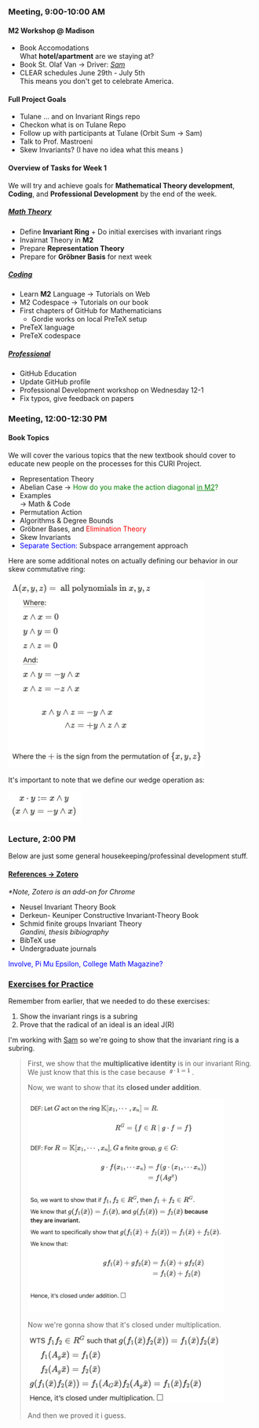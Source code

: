 ### Meeting, 9:00-10:00 AM
#### M2 Workshop @ Madison
* Book Accomodations  
What **hotel/apartment** are we staying at?  
* Book St. Olaf Van → Driver: [_Sam_](strom9@stolaf.edu)
* CLEAR schedules June 29th - July 5th  
This means you don't get to celebrate America.

#### Full Project Goals
* Tulane ... and on Invariant Rings repo
* Checkon what is on Tulane Repo
* Follow up with participants at Tulane (Orbit Sum → Sam)
* Talk to Prof. Mastroeni
* Skew Invariants? (I have no idea what this means )

#### Overview of Tasks for Week 1
We will try and achieve  goals for **Mathematical Theory development**, **Coding**, and **Professional Development** by the end of the week.  
##### <u>Math Theory</u>
* Define **Invariant Ring**
 \+ Do initial exercises with invariant rings
* Invairnat Theory in **M2**
* Prepare **Representation Theory**
* Prepare for **Gröbner Basis** for next week
##### <u>Coding</u>
* Learn **M2** Language
  → Tutorials on Web
* M2 Codespace
  → Tutorials on our book
* First chapters of GitHub for Mathematicians
  * Gordie works on local PreTeX setup
* PreTeX language
* PreTeX codespace
##### <u>Professional</u>
* GitHub Education
* Update GitHub profile
* Professional Development workshop on Wednesday 12-1
* Fix typos, give feedback on papers

### Meeting, 12:00-12:30 PM
#### Book Topics
We will cover the various topics that the new textbook should cover to educate new people on the processes for this CURI Project.
* Representation Theory
* Abelian Case → <span style="color:green">How do you make the action diagonal <u>in M2</u>?</span>
* Examples  
  → Math \& Code
* Permutation Action
* Algorithms \& Degree Bounds
* Gröbner Bases, and <span style="color:red"> Elimination Theory</span>
* Skew Invariants
* <span style="color:blue"> Separate Section: </span> Subspace arrangement approach

Here are some additional notes on actually defining our behavior in our skew commutative ring:

<img src="images/Wedge_Goodies.png" style="width:400px;">

It's important to note that we define our wedge operation as:

<img src="images/Wedge_Goodies2.png" style="width:150px;">

### Lecture, 2:00 PM
Below are just some general housekeeping/professinal development stuff. 
#### <u>References → Zotero</u>
*\*Note, Zotero is an add-on for Chrome*
* Neusel Invariant Theory Book
* Derkeun- Keuniper Constructive Invariant-Theory Book
* Schmid finite groups Invariant Theory  
 *Gandini, thesis bibiography*
* BibTeX use
* Undergraduate journals

<span style="color:blue">Involve, Pi Mu Epsilon, College Math Magazine?</span>

### <u>Exercises for Practice</u>
Remember from earlier, that we needed to do these exercises:
1. Show the invariant rings is a subring
2. Prove that the radical of an ideal is an ideal J(R)

I'm working with [Sam](sumner9@stolaf.edu) so we're going to show that the invariant ring is a subring. 
> First, we show that the **multiplicative identity** is in our invariant Ring.  
> We just know that this is the case because <img src="images/identity1.png" style="width:50px">.
> 
> Now, we want to show that its **closed under addition**. 
>
><img src="images/additive.png" style="width:400px">
>
> Now we're gonna show that it's closed under multiplication.
>
> <img src="images/closure.png" style="width:400px">
>
> And then we proved it i guess. 